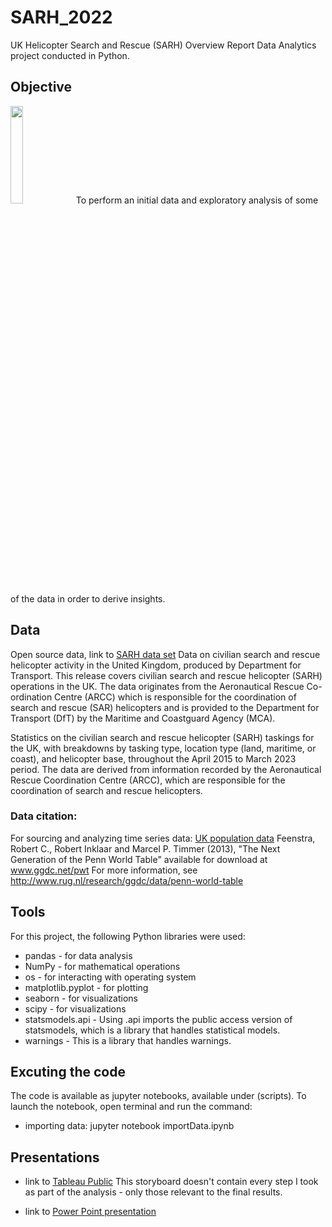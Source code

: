 # SARH_2022
UK Helicopter Search and Rescue (SARH) Overview Report
Data Analytics project conducted in Python.


## Objective
<image src="https://www.grough.co.uk/lib/img/editorial/Prestwick-Coastguard-helicopter-1200.jpg" width=20% height=20%>
To perform an initial data and exploratory analysis of some of the data in order to derive insights.

  
## Data
Open source data, link to [SARH data set](https://www.gov.uk/government/statistical-data-sets/search-and-rescue-helicopter-sarh01)
Data on civilian search and rescue helicopter activity in the United Kingdom, produced by Department for Transport. 
This release covers civilian search and rescue helicopter (SARH) operations in the UK. The data originates from the Aeronautical Rescue Co-ordination Centre (ARCC) which is responsible for the coordination of search       and rescue (SAR) helicopters and is provided to the Department for Transport (DfT) by the Maritime and Coastguard Agency (MCA).

Statistics on the civilian search and rescue helicopter (SARH) taskings for the UK, with breakdowns by tasking type, location type (land, maritime, or coast), and helicopter base, throughout the April 2015 to March 
2023 period. The data are derived from information recorded by the Aeronautical Rescue Coordination Centre (ARCC), which are responsible for the coordination of search and rescue helicopters.

### Data citation:
For sourcing and analyzing time series data: [UK population data](https://data.nasdaq.com/data/FRED/POPTTLGBA148NRUG-population-for-united-kingdom)
Feenstra, Robert C., Robert Inklaar and Marcel P. Timmer (2013), "The Next Generation of the Penn World Table" available for download at www.ggdc.net/pwt For more information, see http://www.rug.nl/research/ggdc/data/penn-world-table

 ## Tools
  For this project, the following Python libraries were used:
  - pandas - for data analysis
  - NumPy - for mathematical operations
  - os - for interacting with operating system
  - matplotlib.pyplot - for plotting
  - seaborn - for visualizations
  - scipy - for visualizations
  - statsmodels.api - Using .api imports the public access version of statsmodels, which is a library that handles statistical models.
  - warnings - This is a library that handles warnings.

  
  ## Excuting the code
  The code is available as jupyter notebooks, available under (scripts).
  To launch the notebook, open terminal and run the command:
  - importing data: jupyter notebook importData.ipynb

      
   ## Presentations
  - link to [Tableau Public](https://public.tableau.com/app/profile/sanja1971/viz/UKHelicopterSearchandRescueSARHOverviewReport/SerachandRescueHelicopter?publish=yes)
    This storyboard doesn't contain every step I took as part of the analysis - only those relevant to the final results.
  
  - link to [Power Point presentation](https://github.com/skesic/SARH_2022/blob/main/Sanja%20Kesic_Data%20Analytics%20Portfolio.pdf)

  
